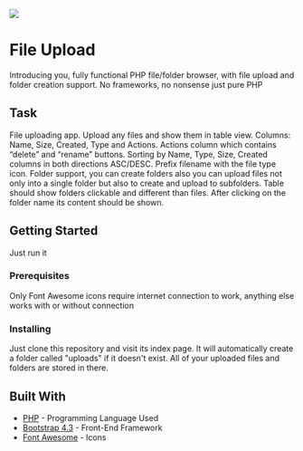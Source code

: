 <p align="center"><img style="display:block; margin:0 auto;" src="https://lh3.googleusercontent.com/Q1roTvJFjSXrAYy28gjY1ph6lQXWB2yE6dwnWGMTpIYzD-Y5Iz9oGMmSpBloy9kQtEcV6LD-e8BxDWg7xGsRYv9J39hjAz1y3pVKlcCVqICDhk5am4frdM_-wWuxfgSDWzUvoqu9Hu-StWg2h_NMVn-2gfrz33AVeOg44HzkdZ81Du3E-5nDH_Q8L6sdcVEw3bTvlimvUOR5k00QpeAbRYFvgtVa1F3zZZcgrN8_zebtyeiv8idG6JvgQNRrQXwL2-98JXdzegwitfHlhx6EJfc-GdY2BOWqM6YShjDHoxQvBckMoJi6ywea56MuBHgsvw-uurxuJy_ngsAgRHqOA7vHmopnzbnIDXxTa6GZl7w3y-FlmVAF5HCaPkl8tZbmuoBXPvM6ejU7HqFaRx2zVIVAKSbGwk9h918oXQQCKuAFgPOE-dpzJFrktkcrrUlngPlkRXroUijvx36L4B5zQWw2N0RIj1FtwQp26AmvdKE2j_x5xjK0LIeXJTQwy53S2Jw-rWMUsHMg0Hfwm2g__lqyQlby4-HnWIIBVBlG1VKkv_9JSb0tMz0lp9lHSdUz5G5IAEslKWwLYZpuFUKCtcS7S5Klc03nodbtM9XZEMLo9aUfTwltKThqVee_jPHHu5NBq88qh676rKc-K3jamggx6f2SQJA=w1366-h645-no"></p>


# File Upload

Introducing you, fully functional PHP file/folder browser, with file upload and folder creation support. No frameworks, no nonsense just pure PHP 

## Task
File uploading app. Upload any files and show them in table view. 
Columns: Name, Size, Created, Type and Actions. Actions column which contains “delete” and “rename” buttons.
Sorting by Name, Type, Size, Created columns in both directions ASC/DESC. Prefix filename with the file type icon.
Folder support, you can create folders also you can upload files not only into a single folder but also to create and upload to subfolders. 
Table should show folders clickable and different than files. After clicking on the folder name its content should be shown.


## Getting Started

Just run it

### Prerequisites
Only Font Awesome icons require internet connection to work, anything else works with or without connection


### Installing

Just clone this repository and visit its index page. It will automatically create a folder called "uploads" if it doesn't exist.
All of your uploaded files and folders are stored in there.

## Built With

* [PHP](https://www.php.net/) - Programming Language Used
* [Bootstrap 4.3](https://getbootstrap.com/) - Front-End Framework
* [Font Awesome](https://fontawesome.com/) - Icons
